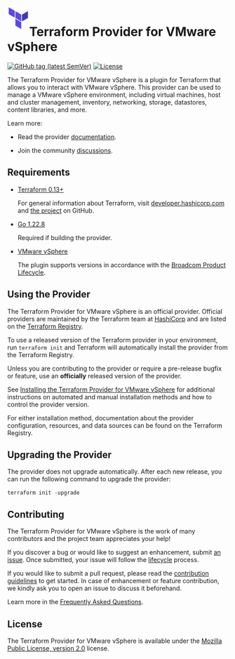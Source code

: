 <!-- markdownlint-disable first-line-h1 no-inline-html -->
<a href="https://terraform.io">
    <img src=".github/tf.png" alt="Terraform" title="Terraform" align="left" height="50" />
</a>

# Terraform Provider for VMware vSphere

[![GitHub tag (latest SemVer)](https://img.shields.io/github/v/tag/hashicorp/terraform-provider-vsphere?label=release&style=for-the-badge)](https://github.com/hashicorp/terraform-provider-vsphere/releases/latest)
[![License](https://img.shields.io/github/license/hashicorp/terraform-provider-vsphere.svg?style=for-the-badge)](LICENSE)

The Terraform Provider for VMware vSphere is a plugin for Terraform that allows
you to interact with VMware vSphere. This provider can be used to manage a
VMware vSphere environment, including virtual machines, host and cluster
management, inventory, networking, storage, datastores, content libraries, and
more.

Learn more:

- Read the provider [documentation][provider-documentation].

- Join the community [discussions][provider-discussions].

## Requirements

- [Terraform 0.13+][terraform-install]

  For general information about Terraform, visit
  [developer.hashicorp.com][terraform-install] and
  [the project][terraform-github] on GitHub.

- [Go 1.22.8][golang-install]

  Required if building the provider.

- [VMware vSphere][vmware-vsphere-documenation]

  The plugin supports versions in accordance with the
  [Broadcom Product Lifecycle][product-lifecycle].

## Using the Provider

The Terraform Provider for VMware vSphere is an official provider. Official
providers are maintained by the Terraform team at [HashiCorp][hashicorp] and are
listed on the [Terraform Registry][terraform-registry].

To use a released version of the Terraform provider in your environment, run
`terraform init` and Terraform will automatically install the provider from the
Terraform Registry.

Unless you are contributing to the provider or require a pre-release bugfix or
feature, use an **officially** released version of the provider.

See [Installing the Terraform Provider for VMware vSphere][provider-install] for
additional instructions on automated and manual installation methods and how to
control the provider version.

For either installation method, documentation about the provider configuration,
resources, and data sources can be found on the Terraform Registry.

## Upgrading the Provider

The provider does not upgrade automatically. After each new release, you can run
the following command to upgrade the provider:

```shell
terraform init -upgrade
```

## Contributing

The Terraform Provider for VMware vSphere is the work of many contributors and
the project team appreciates your help!

If you discover a bug or would like to suggest an enhancement, submit
[an issue][provider-issues]. Once submitted, your issue will follow the
[lifecycle][provider-issue-lifecycle] process.

If you would like to submit a pull request, please read the
[contribution guidelines][provider-contributing] to get started. In case of
enhancement or feature contribution, we kindly ask you to open an issue to
discuss it beforehand.

Learn more in the [Frequently Asked Questions][provider-faq].

## License

The Terraform Provider for VMware vSphere is available under the
[Mozilla Public License, version 2.0][provider-license] license.

[golang-install]: https://golang.org/doc/install
[hashicorp]: https://hashicorp.com
[product-lifecycle]: https://support.broadcom.com/group/ecx/productlifecycle
[provider-contributing]: docs/CONTRIBUTING.md
[provider-discussions]: https://discuss.hashicorp.com/tags/c/terraform-providers/31/vsphere
[provider-documentation]: https://registry.terraform.io/providers/hashicorp/vsphere/latest/docs
[provider-faq]: docs/FAQ.md
[provider-install]: docs/INSTALL.md
[provider-issue-lifecycle]: docs/ISSUES.md
[provider-issues]: https://github.com/hashicorp/terraform-provider-vsphere/issues/new/choose
[provider-license]: LICENSE
[terraform-github]: https://github.com/hashicorp/terraform
[terraform-install]: https://developer.hashicorp.com/terraform/install
[terraform-registry]: https://registry.terraform.io
[vmware-vsphere-documenation]: https://techdocs.broadcom.com/us/en/vmware-cis/vsphere.html
